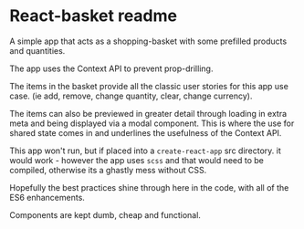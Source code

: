 # React-basket readme



A simple app that acts as a shopping-basket with some prefilled products and quantities.

The app uses the Context API to prevent prop-drilling.

The items in the basket provide all the classic user stories for this app use case. (ie add, remove, change quantity, clear, change currency).

The items can also be previewed in greater detail through loading in extra meta and being displayed via a modal component. This is where the use for shared state comes in and underlines the usefulness of the Context API.

This app won't run, but if placed into a `create-react-app` src directory. it would work - however the app uses `scss` and that would need to be compiled, otherwise its a ghastly mess without CSS.

Hopefully the best practices shine through here in the code, with all of the ES6 enhancements.

Components are kept dumb, cheap and functional.